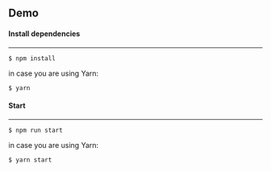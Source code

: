 ## Demo 

#### Install dependencies
___
```
$ npm install
```
in case you are using Yarn:
```
$ yarn
```

#### Start
___
``` 
$ npm run start
```
in case you are using Yarn:

```
$ yarn start
```